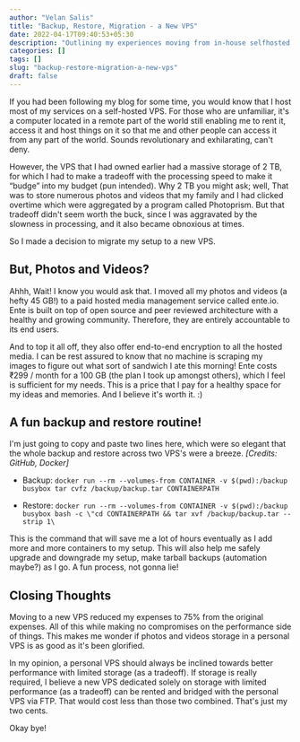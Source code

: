```yaml
---
author: "Velan Salis"
title: "Backup, Restore, Migration - a New VPS"
date: 2022-04-17T09:40:53+05:30
description: "Outlining my experiences moving from in-house selfhosted setup to a new remote VPS"
categories: []
tags: []
slug: "backup-restore-migration-a-new-vps"
draft: false
---
```

If you had been following my blog for some time, you would know that I host most of my services on a self-hosted VPS. For those who are unfamiliar, it's a computer located in a remote part of the world still enabling me to rent it, access it and host things on it so that me and other people can access it from any part of the world. Sounds revolutionary and exhilarating, can't deny.

However, the VPS that I had owned earlier had a massive storage of 2 TB, for which I had to make a tradeoff with the processing speed to make it “budge” into my budget (pun intended). Why 2 TB you might ask; well, That was to store numerous photos and videos that my family and I had clicked overtime which were aggregated by a program called Photoprism. But that tradeoff didn't seem worth the buck, since I was aggravated by the slowness in processing, and it also became obnoxious at times.

So I made a decision to migrate my setup to a new VPS.

## But, Photos and Videos?
Ahhh, Wait! I know you would ask that. I moved all my photos and videos (a hefty 45 GB!) to a paid hosted media management service called ente.io. Ente is built on top of open source and peer reviewed architecture with a healthy and growing community. Therefore, they are entirely accountable to its end users.

And to top it all off, they also offer end-to-end encryption to all the hosted media. I can be rest assured to know that no machine is scraping my images to figure out what sort of sandwich I ate this morning! Ente costs ₹299 / month for a 100 GB (the plan I took up amongst others), which I feel is sufficient for my needs. This is a price that I pay for a healthy space for my ideas and memories. And I believe it's worth it. :)

## A fun backup and restore routine!

I'm just going to copy and paste two lines here, which were so elegant that the whole backup and restore across two VPS's were a breeze. _[Credits: GitHub, Docker]_
* Backup: `docker run --rm --volumes-from CONTAINER -v $(pwd):/backup busybox tar cvfz /backup/backup.tar CONTAINERPATH`
 
* Restore: `docker run --rm --volumes-from CONTAINER -v $(pwd):/backup busybox bash -c \"cd CONTAINERPATH && tar xvf /backup/backup.tar --strip 1\`

This is the command that will save me a lot of hours eventually as I add more and more containers to my setup. This will also help me safely upgrade and downgrade my setup, make tarball backups (automation maybe?) as I go. A fun process, not gonna lie!

## Closing Thoughts

Moving to a new VPS reduced my expenses to 75% from the original expenses. All of this while making no compromises on the performance side of things. This makes me wonder if photos and videos storage in a personal VPS is as good as it's been glorified.

In my opinion, a personal VPS should always be inclined towards better performance with limited storage (as a tradeoff). If storage is really required, I believe a new VPS dedicated solely on storage with limited performance (as a tradeoff) can be rented and bridged with the personal VPS via FTP. That would cost less than those two combined. That's just my two cents.

Okay bye!